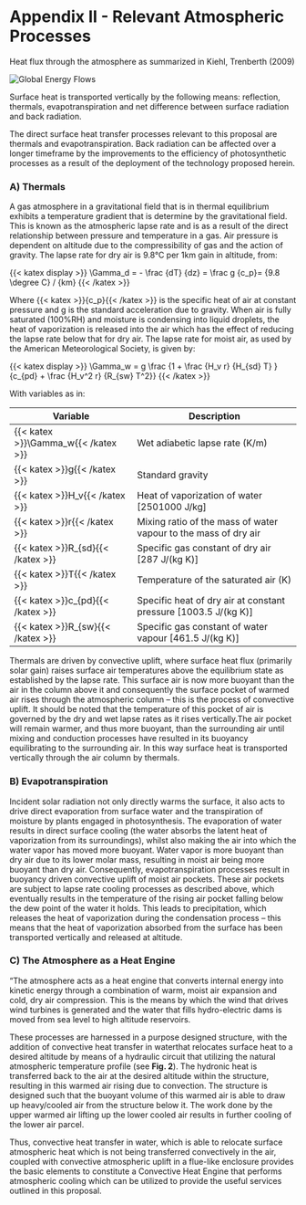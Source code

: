 # Appendix II - Relevant Atmospheric Processes

Heat flux through the atmosphere as summarized in Kiehl, Trenberth (2009)

![Global Energy Flows](/images/global-energy-flows.png)

Surface heat is transported vertically by the following means: reflection, thermals, evapotranspiration and net difference between surface radiation and back radiation.

The direct surface heat transfer processes relevant to this proposal are thermals and evapotranspiration.  Back radiation can be affected over a longer timeframe by the improvements to the efficiency of photosynthetic processes as a result of the deployment of the technology proposed herein.

### A) Thermals

A gas atmosphere in a gravitational field that is in thermal equilibrium exhibits a temperature gradient that is determine by the gravitational field.  This is known as the atmospheric lapse rate and is as a result of the direct relationship between pressure and temperature in a gas.  Air pressure is dependent on altitude due to the compressibility of gas and the action of gravity.  The lapse rate for dry air is 9.8°C per 1km gain in altitude, from:

{{< katex display >}}
\Gamma_d = - \frac {dT} {dz} = \frac g {c_p}= {9.8 \degree C} / {km}
{{< /katex >}}

Where {{< katex >}}{c_p}{{< /katex >}} is the specific heat of air at constant pressure and g is the standard acceleration due to gravity.
When air is fully saturated (100%RH) and moisture is condensing into liquid droplets, the heat of vaporization is released into the air which has the effect of reducing the lapse rate below that for dry air.  The lapse rate for moist air, as used by the American Meteorological Society, is given by:

{{< katex display >}}
\Gamma_w = g \frac {1 + \frac {H_v r} {H_{sd} T} } {c_{pd} + \frac {H_v^2 r} {R_{sw} T^2}}
{{< /katex >}}

With variables as in:

Variable | Description
--- | ---
|{{< katex >}}\Gamma_w{{< /katex >}}|Wet adiabetic lapse rate (K/m)
|{{< katex >}}g{{< /katex >}}|Standard gravity
|{{< katex >}}H_v{{< /katex >}}|Heat of vaporization of water [2501000 J/kg]
|{{< katex >}}r{{< /katex >}}|Mixing ratio of the mass of water vapour to the mass of dry air
|{{< katex >}}R_{sd}{{< /katex >}}|Specific gas constant of dry air [287 J/(kg K)]
|{{< katex >}}T{{< /katex >}}|Temperature of the saturated air (K)
|{{< katex >}}c_{pd}{{< /katex >}}|Specific heat of dry air at constant pressure [1003.5 J/(kg K)]
|{{< katex >}}R_{sw}{{< /katex >}}|Specific gas constant of water vapour [461.5 J/(kg K)]

Thermals are driven by convective uplift, where surface heat flux (primarily solar gain) raises surface air temperatures above the equilibrium state as established by the lapse rate.  This surface air is now more buoyant than the air in the column above it and consequently the surface pocket of warmed air rises through the atmospheric column – this is the process of convective uplift.  It should be noted that the temperature of this pocket of air is governed by the dry and wet lapse rates as it rises vertically.The air pocket will remain warmer, and thus more buoyant, than the surrounding air until mixing and conduction processes have resulted in its buoyancy equilibrating to the surrounding air.  In this way surface heat is transported vertically through the air column by thermals.


### B)  Evapotranspiration

Incident solar radiation not only directly warms the surface, it also acts to drive direct evaporation from surface water and the transpiration of moisture by plants engaged in photosynthesis.  The evaporation of water results in direct surface cooling (the water absorbs the latent heat of vaporization from its surroundings), whilst also making the air into which the water vapor has moved more buoyant.  Water vapor is more buoyant than dry air due to its lower molar mass, resulting in moist air being more buoyant than dry air.  Consequently, evapotranspiration processes result in buoyancy driven convective uplift of moist air pockets.  These air pockets are subject to lapse rate cooling processes as described above, which eventually results in the temperature of the rising air pocket falling below the dew point of the water it holds.  This leads to precipitation, which releases the heat of vaporization during the condensation process – this means that the heat of vaporization absorbed from the surface has been transported vertically and released at altitude.

### C) The Atmosphere as a Heat Engine

“The atmosphere acts as a heat engine that converts internal energy into kinetic energy through a combination of warm, moist air expansion and cold, dry air compression.  This is the means by which the wind that drives wind turbines is generated and the water that fills hydro-electric dams is moved from sea level to high altitude reservoirs.

These processes are harnessed in a purpose designed structure, with the addition of convective heat transfer in waterthat relocates surface heat to a desired altitude by means of a hydraulic circuit that utilizing the natural atmospheric temperature profile (see __Fig. 2__).  The hydronic heat is transferred back to the air at the desired altitude within the structure, resulting in this warmed air rising due to convection.  The structure is designed such that the buoyant volume of this warmed air is able to draw up heavy/cooled air from the structure below it.  The work done by the upper warmed air lifting up the lower cooled air results in further cooling of the lower air parcel.  

Thus, convective heat transfer in water, which is able to relocate surface atmospheric heat which is not being transferred convectively in the air, coupled with convective atmospheric uplift in a flue-like enclosure provides the basic elements to constitute a Convective Heat Engine that performs atmospheric cooling which can be utilized to provide the useful services outlined in this proposal.
